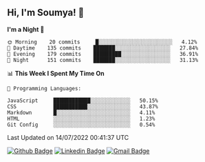 ## Hi, I'm Soumya! 👋

<!--START_SECTION:waka-->
**I'm a Night 🦉** 

```text
🌞 Morning    20 commits     █░░░░░░░░░░░░░░░░░░░░░░░░   4.12% 
🌆 Daytime    135 commits    ███████░░░░░░░░░░░░░░░░░░   27.84% 
🌃 Evening    179 commits    █████████░░░░░░░░░░░░░░░░   36.91% 
🌙 Night      151 commits    ███████░░░░░░░░░░░░░░░░░░   31.13%

```


📊 **This Week I Spent My Time On** 

```text
💬 Programming Languages: 

JavaScript     ████████████░░░░░░░░░░░░░   50.15% 
CSS            ███████████░░░░░░░░░░░░░░   43.87% 
Markdown       █░░░░░░░░░░░░░░░░░░░░░░░░   4.11% 
HTML           ░░░░░░░░░░░░░░░░░░░░░░░░░   1.23% 
Git Config     ░░░░░░░░░░░░░░░░░░░░░░░░░   0.54%
```


 Last Updated on 14/07/2022 00:41:37 UTC
<!--END_SECTION:waka-->

[![Github Badge](https://img.shields.io/badge/-rubyruins-grey?style=for-the-badge&logo=github&logoColor=white&link=https://github.com/rubyruins/)](https://www.github.com/rubyruins/) 
[![Linkedin Badge](https://img.shields.io/badge/-Soumya%20Parekh-0072b1?style=for-the-badge&logo=Linkedin&logoColor=white&link=https://www.linkedin.com/in/Soumya-Parekh/)](https://www.linkedin.com/in/Soumya-Parekh/) 
[![Gmail Badge](https://img.shields.io/badge/-soumyaparekh.me@gmail.com-c14438?style=for-the-badge&logo=Gmail&logoColor=white&link=mailto:soumyaparekh.me@gmail.com)](mailto:soumyaparekh.me@gmail.com) 
